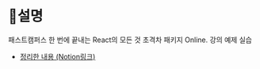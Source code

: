 # 📝설명

패스트캠퍼스 한 번에 끝내는 React의 모든 것 초격차 패키지 Online. 강의 예제 실습

-   [정리한 내용 (Notion링크)](https://www.notion.so/dev-april/React-Online-e4e004c35bd2484e93cc0e13ef2c36ad?pvs=4)
